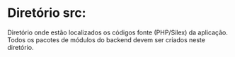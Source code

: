 Diretório src:
==============

Diretório onde estão localizados os códigos fonte (PHP/Silex) da aplicação. Todos os pacotes de módulos do backend
devem ser criados neste diretório.